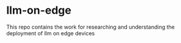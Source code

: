 # llm-on-edge
This repo contains the work for researching and understanding the deployment of llm on edge devices
